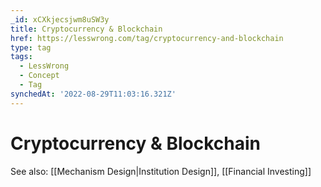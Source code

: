 ```yaml
---
_id: xCXkjecsjwm8uSW3y
title: Cryptocurrency & Blockchain
href: https://lesswrong.com/tag/cryptocurrency-and-blockchain
type: tag
tags:
  - LessWrong
  - Concept
  - Tag
synchedAt: '2022-08-29T11:03:16.321Z'
---
```

# Cryptocurrency & Blockchain

See also: [[Mechanism Design|Institution Design]], [[Financial Investing]]